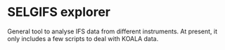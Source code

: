 # SELGIFS explorer

General tool to analyse IFS data from different instruments.
At present, it only includes a few scripts to deal with KOALA data.
